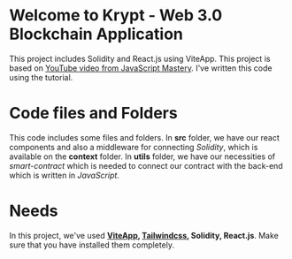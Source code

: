 # Welcome to Krypt - Web 3.0 Blockchain Application

This project includes Solidity and React.js using ViteApp. This project is based on [YouTube video from JavaScript Mastery](https://www.youtube.com/watch?v=Wn_Kb3MR_cU&list=PL8a1KR-DMQ4FJomDFHTbHqk8bXk4TNS24). I've written this code using the tutorial.


# Code files and Folders

This code includes some files and folders. In **src** folder, we have our react components and also a middleware for connecting *Solidity*, which is available on the **context** folder. In **utils** folder, we have our necessities of *smart-contract* which is needed to connect our contract with the back-end which is written in *JavaScript*.


# Needs
In this project, we've used **[ViteApp](https://vitejs.dev/guide/), [Tailwindcss](https://tailwindcss.com/), Solidity, React.js**. Make sure that you have installed them completely.
